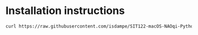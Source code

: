 # Installation instructions

```bash
curl https://raw.githubusercontent.com/isdampe/SIT122-macOS-NAOqi-Python-SDK-Installer/master/install.py | python -
```
